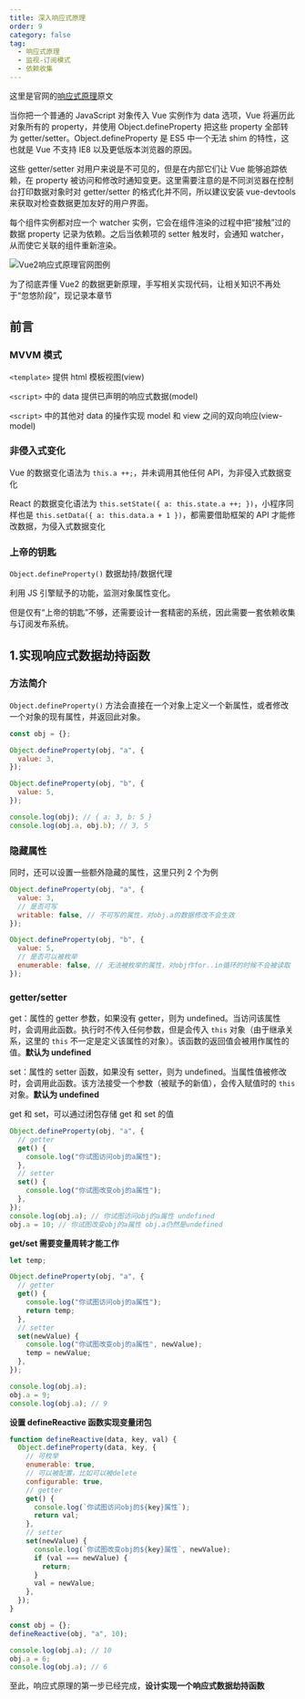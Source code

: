 ```yaml
---
title: 深入响应式原理
order: 9
category: false
tag:
  - 响应式原理
  - 监视-订阅模式
  - 依赖收集
---
```


这里是官网的[响应式原理](https://v2.cn.vuejs.org/v2/guide/reactivity.html)原文

当你把一个普通的 JavaScript 对象传入 Vue 实例作为 data 选项，Vue 将遍历此对象所有的 property，并使用 Object.defineProperty 把这些 property 全部转为 getter/setter。Object.defineProperty 是 ES5 中一个无法 shim 的特性，这也就是 Vue 不支持 IE8 以及更低版本浏览器的原因。

这些 getter/setter 对用户来说是不可见的，但是在内部它们让 Vue 能够追踪依赖，在 property 被访问和修改时通知变更。这里需要注意的是不同浏览器在控制台打印数据对象时对 getter/setter 的格式化并不同，所以建议安装 vue-devtools 来获取对检查数据更加友好的用户界面。

每个组件实例都对应一个 watcher 实例，它会在组件渲染的过程中把“接触”过的数据 property 记录为依赖。之后当依赖项的 setter 触发时，会通知 watcher，从而使它关联的组件重新渲染。

![Vue2响应式原理官网图例](https://misaka10032.oss-cn-chengdu.aliyuncs.com/Vue/data.png)

为了彻底弄懂 Vue2 的数据更新原理，手写相关实现代码，让相关知识不再处于“忽悠阶段”，现记录本章节

## 前言

### MVVM 模式

`<template>` 提供 html 模板视图(view)

`<script>` 中的 data 提供已声明的响应式数据(model)

`<script>` 中的其他对 data 的操作实现 model 和 view 之间的双向响应(view-model)

### 非侵入式变化

Vue 的数据变化语法为 `this.a ++;`，并未调用其他任何 API，为非侵入式数据变化

React 的数据变化语法为 `this.setState({ a: this.state.a ++; })`，小程序同样也是 `this.setData({ a: this.data.a + 1 })`，都需要借助框架的 API 才能修改数据，为侵入式数据变化

### 上帝的钥匙

`Object.defineProperty()` 数据劫持/数据代理

利用 JS 引擎赋予的功能，监测对象属性变化。

但是仅有“上帝的钥匙”不够，还需要设计一套精密的系统，因此需要一套依赖收集与订阅发布系统。

## 1.实现响应式数据劫持函数

### 方法简介

`Object.defineProperty()` 方法会直接在一个对象上定义一个新属性，或者修改一个对象的现有属性，并返回此对象。

```js
const obj = {};

Object.defineProperty(obj, "a", {
  value: 3,
});

Object.defineProperty(obj, "b", {
  value: 5,
});

console.log(obj); // { a: 3, b: 5 }
console.log(obj.a, obj.b); // 3, 5
```

### 隐藏属性

同时，还可以设置一些额外隐藏的属性，这里只列 2 个为例

```js
Object.defineProperty(obj, "a", {
  value: 3,
  // 是否可写
  writable: false, // 不可写的属性，对obj.a的数据修改不会生效
});

Object.defineProperty(obj, "b", {
  value: 5,
  // 是否可以被枚举
  enumerable: false, // 无法被枚举的属性，对obj作for..in循环的时候不会被读取
});
```

### getter/setter

get：属性的 getter 参数，如果没有 getter，则为 undefined。当访问该属性时，会调用此函数。执行时不传入任何参数，但是会传入 `this` 对象（由于继承关系，这里的 `this` 不一定是定义该属性的对象）。该函数的返回值会被用作属性的值。**默认为 undefined**

set：属性的 setter 函数，如果没有 setter，则为 undefined。当属性值被修改时，会调用此函数。该方法接受一个参数（被赋予的新值），会传入赋值时的 `this` 对象。**默认为 undefined**

get 和 set，可以通过闭包存储 get 和 set 的值

```js
Object.defineProperty(obj, "a", {
  // getter
  get() {
    console.log("你试图访问obj的a属性");
  },
  // setter
  set() {
    console.log("你试图改变obj的a属性");
  },
});
console.log(obj.a); // 你试图访问obj的a属性 undefined
obj.a = 10; // 你试图改变obj的a属性 obj.a仍然是undefined
```

**get/set 需要变量周转才能工作**

```js
let temp;

Object.defineProperty(obj, "a", {
  // getter
  get() {
    console.log("你试图访问obj的a属性");
    return temp;
  },
  // setter
  set(newValue) {
    console.log("你试图改变obj的a属性", newValue);
    temp = newValue;
  },
});

console.log(obj.a);
obj.a = 9;
console.log(obj.a); // 9
```

**设置 defineReactive 函数实现变量闭包**

```js
function defineReactive(data, key, val) {
  Object.defineProperty(data, key, {
    // 可枚举
    enumerable: true,
    // 可以被配置，比如可以被delete
    configurable: true,
    // getter
    get() {
      console.log(`你试图访问obj的${key}属性`);
      return val;
    },
    // setter
    set(newValue) {
      console.log(`你试图改变obj的${key}属性`, newValue);
      if (val === newValue) {
        return;
      }
      val = newValue;
    },
  });
}

const obj = {};
defineReactive(obj, "a", 10);

console.log(obj.a); // 10
obj.a = 6;
console.log(obj.a); // 6
```

至此，响应式原理的第一步已经完成，**设计实现一个响应式数据劫持函数**
